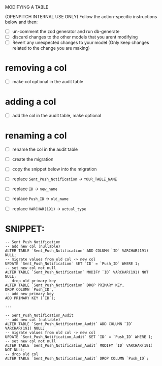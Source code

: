 MODIFYING A TABLE

(OPENPITCH INTERNAL USE ONLY) Follow the action-specific instructions below and then:

- [ ] un-comment the zod generator and run db-generate
- [ ] discard changes to the other models that you arent modifying
- [ ] Revert any unexpected changes to your model (Only keep changes related to the change you are making)

# removing a col

- [ ] make col optional in the audit table

# adding a col

- [ ] add the col in the audit table, make optional

# renaming a col

- [ ] rename the col in the audit table
- [ ] create the migration
- [ ] copy the snippet below into the migration
- [ ] replace `Sent_Push_Notification` -> `YOUR_TABLE_NAME`
- [ ] replace `ID` -> `new_name`
- [ ] replace `Push_ID` -> `old_name`
- [ ] replace `VARCHAR(191)` -> `actual_type`


# SNIPPET:

```
-- Sent_Push_Notification
-- add new col (nullable)
ALTER TABLE `Sent_Push_Notification` ADD COLUMN `ID` VARCHAR(191) NULL;
-- migrate values from old col -> new col
UPDATE `Sent_Push_Notification` SET `ID` = `Push_ID` WHERE 1;
-- set new col not null
ALTER TABLE `Sent_Push_Notification` MODIFY `ID` VARCHAR(191) NOT NULL;
-- drop old primary key
ALTER TABLE `Sent_Push_Notification` DROP PRIMARY KEY,
DROP COLUMN `Push_ID`,
-- add new primary key
ADD PRIMARY KEY (`ID`);

---

-- Sent_Push_Notification_Audit
-- add new col (nullable)
ALTER TABLE `Sent_Push_Notification_Audit` ADD COLUMN `ID` VARCHAR(191) NULL;
-- migrate values from old col -> new col
UPDATE `Sent_Push_Notification_Audit` SET `ID` = `Push_ID` WHERE 1;
-- set new col not null
ALTER TABLE `Sent_Push_Notification_Audit` MODIFY `ID` VARCHAR(191) NOT NULL;
-- drop old col
ALTER TABLE `Sent_Push_Notification_Audit` DROP COLUMN `Push_ID`;

```
